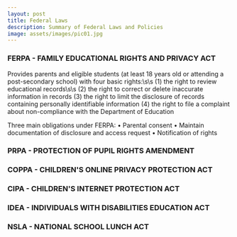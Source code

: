 ```yaml
---
layout: post
title: Federal Laws
description: Summary of Federal Laws and Policies
image: assets/images/pic01.jpg
---
```


### FERPA - FAMILY EDUCATIONAL RIGHTS AND PRIVACY ACT

Provides parents and eligible students (at least 18 years old or attending a post-secondary school) with four basic rights:\s\s
(1) the right to review educational records\s\s
(2) the right to correct or delete inaccurate information in records
(3) the right to limit the disclosure of records containing personally identifiable information
(4) the right to file a complaint about non-compliance with the Department of Education

Three main obligations under FERPA:
• Parental consent
• Maintain documentation of disclosure and access request
• Notification of rights

### PRPA - PROTECTION OF PUPIL RIGHTS AMENDMENT

### COPPA - CHILDREN'S ONLINE PRIVACY PROTECTION ACT

### CIPA - CHILDREN'S INTERNET PROTECTION ACT

### IDEA - INDIVIDUALS WITH DISABILITIES EDUCATION ACT

### NSLA - NATIONAL SCHOOL LUNCH ACT
